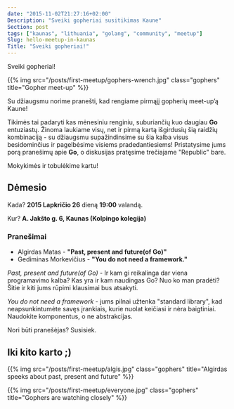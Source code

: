 ```yaml
---
date: "2015-11-02T21:27:16+02:00"
Description: "Sveiki gopheriai susitikimas Kaune"
Section: post
tags: ["kaunas", "lithuania", "golang", "community", "meetup"]
Slug: hello-meetup-in-kaunas
Title: "Sveiki gopheriai!"
---
```


Sveiki gopheriai!

{{% img src="/posts/first-meetup/gophers-wrench.jpg" class="gophers" title="Gopher meet-up" %}}

Su džiaugsmu norime pranešti, kad rengiame pirmąjį gopherių meet-up’ą Kaune!

<!--more-->

Tikimės tai padaryti kas mėnesiniu renginiu, suburiančių kuo daugiau **Go** entuziastų.
Žinoma laukiame visų, net ir pirmą kartą išgirdusių šią raidžių kombinaciją - su džiaugsmu
supažindinsime su šia kalba visus besidominčius ir pagelbėsime visiems pradedantiesiems!
Pristatysime jums porą pranešimų apie **Go**, o diskusijas pratęsime trečiajame "Republic" bare.

Mokykimės ir tobulėkime kartu!

## Dėmesio

Kada? **2015 Lapkričio 26** dieną **19:00** valandą.

Kur? **A. Jakšto g. 6, Kaunas (Kolpingo kolegija)**

### Pranešimai

- Algirdas Matas - **"Past, present and future(of Go)"**
- Gediminas Morkevičius - **"You do not need a framework."**

*Past, present and future(of Go)* - Ir kam gi reikalinga dar viena programavimo kalba?
Kas yra ir kam naudingas Go? Nuo ko man pradėti?
Šitie ir kiti jums rūpimi klausimai bus atsakyti.

*You do not need a framework* - jums pilnai užtenka "standard library", kad neapsunkintumėte savęs
įrankiais, kurie nuolat keičiasi ir nėra baigtiniai. Naudokite komponentus, o ne abstrakcijas.

Nori būti pranešėjas? Susisiek.

## Iki kito karto ;)

{{% img src="/posts/first-meetup/algis.jpg" class="gophers" title="Algirdas speeks about past, present and future" %}}

{{% img src="/posts/first-meetup/everyone.jpg" class="gophers" title="Gophers are watching closely" %}}
